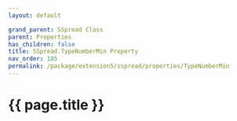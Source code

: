 ```yaml
---
layout: default

grand_parent: SSpread Class
parent: Properties
has_children: false
title: SSpread.TypeNumberMin Property
nav_order: 185
permalink: /package/extension5/sspread/properties/TypeNumberMin
---
```

# {{ page.title }}